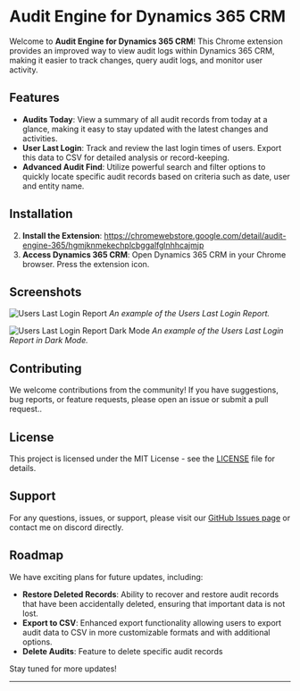 # Audit Engine for Dynamics 365 CRM

Welcome to **Audit Engine for Dynamics 365 CRM**!
This Chrome extension provides an improved way to view audit logs within Dynamics 365 CRM, making it easier to track changes, query audit logs, and monitor user activity.

## Features

- **Audits Today**: View a summary of all audit records from today at a glance, making it easy to stay updated with the latest changes and activities.
- **User Last Login**: Track and review the last login times of users. Export this data to CSV for detailed analysis or record-keeping.
- **Advanced Audit Find**: Utilize powerful search and filter options to quickly locate specific audit records based on criteria such as date, user and entity name.



## Installation

2. **Install the Extension**: https://chromewebstore.google.com/detail/audit-engine-365/hgmjknmekechplcbggalfglnhhcajmjp
3. **Access Dynamics 365 CRM**: Open Dynamics 365 CRM in your Chrome browser. Press the extension icon.

## Screenshots

![Users Last Login Report](https://github.com/auditengine/auditengine/blob/main/Screenshots/users-last-login.png)
*An example of the Users Last Login Report.*

![Users Last Login Report Dark Mode](https://github.com/auditengine/auditengine/blob/main/Screenshots/users-last-login-dark.png)
*An example of the Users Last Login Report in Dark Mode.*

## Contributing

We welcome contributions from the community! If you have suggestions, bug reports, or feature requests, please open an issue or submit a pull request..

## License

This project is licensed under the MIT License - see the [LICENSE](LICENSE) file for details.

## Support

For any questions, issues, or support, please visit our [GitHub Issues page](https://github.com/auditengine/auditengine/issues) or contact me on discord directly.

## Roadmap


We have exciting plans for future updates, including:

- **Restore Deleted Records**: Ability to recover and restore audit records that have been accidentally deleted, ensuring that important data is not lost.
- **Export to CSV**: Enhanced export functionality allowing users to export audit data to CSV in more customizable formats and with additional options.
- **Delete Audits**: Feature to delete specific audit records


Stay tuned for more updates!

---

